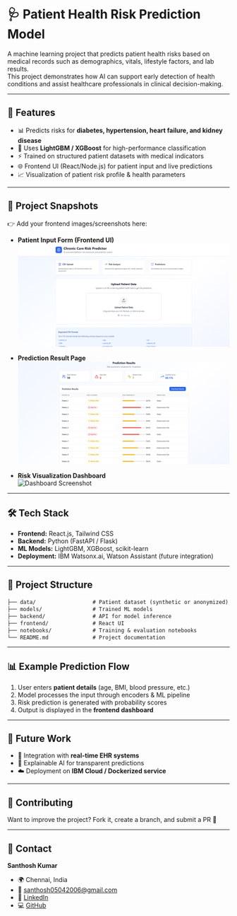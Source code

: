 # 🩺 Patient Health Risk Prediction Model  

A machine learning project that predicts patient health risks based on medical records such as demographics, vitals, lifestyle factors, and lab results.  
This project demonstrates how AI can support early detection of health conditions and assist healthcare professionals in clinical decision-making.  

---

## 🚀 Features  
- 📊 Predicts risks for **diabetes, hypertension, heart failure, and kidney disease**  
- 🧠 Uses **LightGBM / XGBoost** for high-performance classification  
- ⚡ Trained on structured patient datasets with medical indicators  
- 🌐 Frontend UI (React/Node.js) for patient input and live predictions  
- 📈 Visualization of patient risk profile & health parameters  

---

## 📸 Project Snapshots  

👉 Add your frontend images/screenshots here:  

- **Patient Input Form (Frontend UI)**  
  ![Frontend Input Screenshot](images/frontend_input.png)  

- **Prediction Result Page**  
  ![Prediction Output Screenshot](images/frontend_output.png)  

- **Risk Visualization Dashboard**  
  ![Dashboard Screenshot](images/dashboard.png)  

---

## 🛠️ Tech Stack  

- **Frontend:** React.js, Tailwind CSS  
- **Backend:** Python (FastAPI / Flask)  
- **ML Models:** LightGBM, XGBoost, scikit-learn  
- **Deployment:** IBM Watsonx.ai, Watson Assistant (future integration)  

---

## 📂 Project Structure  

```
├── data/                  # Patient dataset (synthetic or anonymized)  
├── models/                # Trained ML models  
├── backend/               # API for model inference  
├── frontend/              # React UI  
├── notebooks/             # Training & evaluation notebooks  
└── README.md              # Project documentation  
```

---

## 📊 Example Prediction Flow  

1. User enters **patient details** (age, BMI, blood pressure, etc.)  
2. Model processes the input through encoders & ML pipeline  
3. Risk prediction is generated with probability scores  
4. Output is displayed in the **frontend dashboard**  

---

## 📌 Future Work  
- 🔗 Integration with **real-time EHR systems**  
- 🧾 Explainable AI for transparent predictions  
- ☁️ Deployment on **IBM Cloud / Dockerized service**  

---

## 🤝 Contributing  
Want to improve the project? Fork it, create a branch, and submit a PR 🚀  

---

## 📧 Contact  
**Santhosh Kumar**  
- 🌍 Chennai, India  
- 📩 [santhosh05042006@gmail.com](mailto:santhosh05042006@gmail.com)  
- 🔗 [LinkedIn](www.linkedin.com/in/santhoshkumar546)  
- 💻 [GitHub](https://github.com/santhoshici)  

